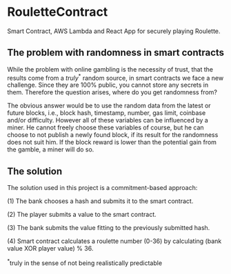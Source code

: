 # RouletteContract
Smart Contract, AWS Lambda and React App for securely playing Roulette.

## The problem with randomness in smart contracts

While the problem with online gambling is the necessity of trust, that the results come from a <i>truly</i><sup>*</sup> random source, in smart contracts we face a new challenge. Since they are 100% public, you cannot store any secrets in them. Therefore the question arises, where do you get randomness from?

The obvious answer would be to use the random data from the latest or future blocks, i.e., block hash, timestamp, number, gas limit, coinbase and/or difficulty. However all of these variables can be influenced by a miner. He cannot freely choose these variables of course, but he can choose to not publish a newly found block, if its result for the randomness does not suit him. If the block reward is lower than the potential gain from the gamble, a miner will do so.

## The solution

The solution used in this project is a commitment-based approach:

(1) The bank chooses a hash and submits it to the smart contract.

(2) The player submits a value to the smart contract.

(3) The bank submits the value fitting to the previously submitted hash.

(4) Smart contract calculates a roulette number (0-36) by calculating (bank value XOR player value) % 36.

<sup>*</sup>truly in the sense of not being realistically predictable
